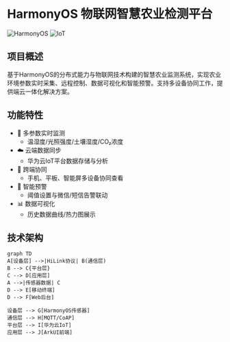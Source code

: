 # HarmonyOS 物联网智慧农业检测平台

![HarmonyOS](https://img.shields.io/badge/HarmonyOS-5.0.0-%23000000.svg)
![IoT](https://img.shields.io/badge/IoT-Platform-%23007EC6.svg)

## 项目概述
基于HarmonyOS的分布式能力与物联网技术构建的智慧农业监测系统，实现农业环境参数实时采集、远程控制、数据可视化和智能预警。支持多设备协同工作，提供端云一体化解决方案。

## 功能特性
- 🌱 多参数实时监测
  - 温湿度/光照强度/土壤湿度/CO₂浓度
- ☁️ 云端数据同步
  - 华为云IoT平台数据存储与分析
- 📲 跨端协同
  - 手机、平板、智能屏多设备协同查看
- 🚨 智能预警
  - 阈值设置与微信/短信告警联动
- 📊 数据可视化
  - 历史数据曲线/热力图展示

## 技术架构
```mermaid
graph TD
A[设备层] -->|HiLink协议| B(通信层)
B --> C{平台层}
C --> D[应用层]
A -->|传感器数据| C
D --> E[移动终端]
D --> F[Web后台]

设备层 --> G[HarmonyOS传感器]
通信层 --> H[MQTT/CoAP]
平台层 --> I[华为云IoT]
应用层 --> J[ArkUI前端]
